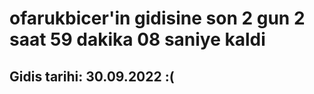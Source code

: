 # ofarukbicer'in gidisine son 2 gun 2 saat 59 dakika 08 saniye kaldi

## Gidis tarihi: 30.09.2022 :(
